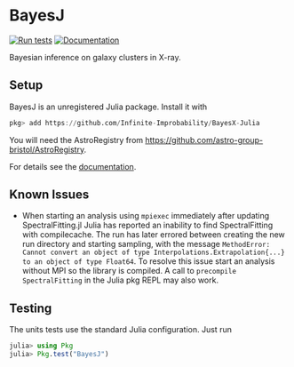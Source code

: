 # BayesJ

[![Run tests](https://github.com/Infinite-Improbability/BayesX-Julia/actions/workflows/tests.yml/badge.svg)](https://github.com/Infinite-Improbability/BayesX-Julia/actions/workflows/tests.yml)
[![Documentation](https://github.com/Infinite-Improbability/BayesX-Julia/actions/workflows/documentation.yml/badge.svg)](https://github.com/Infinite-Improbability/BayesX-Julia/actions/workflows/documentation.yml)

Bayesian inference on galaxy clusters in X-ray.
## Setup

BayesJ is an unregistered Julia package. Install it with
```julia
pkg> add https://github.com/Infinite-Improbability/BayesX-Julia
```
You will need the AstroRegistry from https://github.com/astro-group-bristol/AstroRegistry.

For details see the [documentation](https://infinite-improbability.github.io/BayesX-Julia/dev/setup/).

## Known Issues
- When starting an analysis using `mpiexec` immediately after updating SpectralFitting.jl Julia has reported an inability to find SpectralFitting with compilecache. The run has later errored between creating the new run directory and starting sampling, with the message `MethodError: Cannot convert an object of type Interpolations.Extrapolation{...} to an object of type Float64`. To resolve this issue start an analysis without MPI so the library is compiled. A call to `precompile SpectralFitting` in the Julia pkg REPL may also work.

## Testing
The units tests use the standard Julia configuration. Just run
```julia
julia> using Pkg
julia> Pkg.test("BayesJ")
```